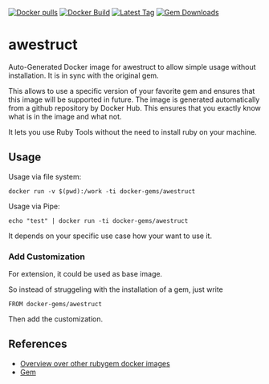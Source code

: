 [![Docker pulls](https://img.shields.io/docker/pulls/rubygem/awestruct.svg)](https://hub.docker.com/r/rubygem/awestruct/)
[![Docker Build](https://img.shields.io/docker/automated/rubygem/awestruct.svg)](https://hub.docker.com/r/rubygem/awestruct/)
[![Latest Tag](https://img.shields.io/github/tag/docker-rubygem/awestruct.svg)](https://hub.docker.com/r/rubygem/awestruct/)
[![Gem Downloads](https://img.shields.io/gem/dt/awestruct.svg)](https://rubygems.org/gems/awestruct/)
# awestruct

Auto-Generated Docker image for awestruct to allow simple usage without installation.
It is in sync with the original gem.

This allows to use a specific version of your favorite gem and ensures that this image will be supported in future.
The image is generated automatically from a github repository by Docker Hub.
This ensures that you exactly know what is in the image and what not.

It lets you use Ruby Tools without the need to install ruby on your machine.

## Usage

Usage via file system:

`docker run -v $(pwd):/work -ti docker-gems/awestruct`

Usage via Pipe:

`echo "test" | docker run -ti docker-gems/awestruct`

It depends on your specific use case how your want to use it.

### Add Customization

For extension, it could be used as base image.

So instead of struggeling with the installation of a gem, just write

`FROM docker-gems/awestruct`

Then add the customization.

## References

 - [Overview over other rubygem docker images](https://github.com/thinkbot/docker-rubygem)
 - [Gem](https://rubygems.org/gems/awestruct/)
